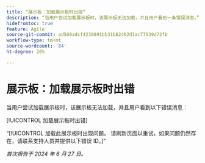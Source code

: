 ```yaml
---
title: “展示板：加载展示板时出错”
description: “当用户尝试加载展示板时，该展示板无法加载，并且用户看到一条错误消息。”
hidefromtoc: true
feature: Agile
source-git-commit: ad560adcf4230891bb31b82402d1ac77539d72fb
workflow-type: tm+mt
source-wordcount: '84'
ht-degree: 26%

---
```



# 展示板：加载展示板时出错

当用户尝试加载展示板时，该展示板无法加载，并且用户看到以下错误消息：

[!UICONTROL 加载展示板时出错]

“[!UICONTROL 加载此展示板时出现问题。 请刷新页面以重试，如果问题仍然存在，请联系支持人员并提供以下错误 ID。]”

_首次报告于 2024 年 6 月 27 日。_
